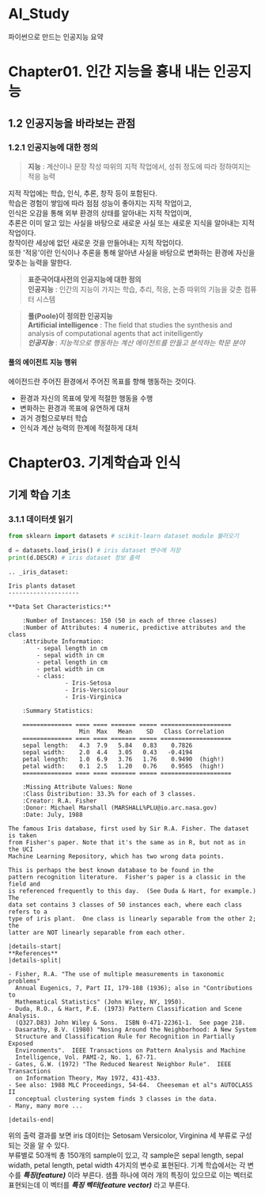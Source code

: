 # AI_Study
파이썬으로 만드는 인공지능 요약

# Chapter01. 인간 지능을 흉내 내는 인공지능

## 1.2 인공지능을 바라보는 관점
### 1.2.1 인공지능에 대한 정의
> **지능** : 계산이나 문장 작성 따위의 지적 작업에서, 성취 정도에 따라 정하여지는 적응 능력

지적 작업에는 학습, 인식, 추론, 창작 등이 포함된다. <br>
학습은 경험이 쌓임에 따라 점점 성능이 좋아지는 지적 작업이고,<br>
인식은 오감을 통해 외부 환경의 상태를 알아내는 지적 작업이며,<br>
추론은 이미 알고 있는 사실을 바탕으로 새로운 사실 또는 새로운 지식을 알아내는 지적 작업이다.<br>
창작이란 세상에 없던 새로운 것을 만들어내는 지적 작업이다.<br>
또한 '적응'이란 인식이나 추론을 통해 알아낸 사실을 바탕으로 변화하는 환경에 자신을 맞추는 능력을 말한다. 

> **표준국어대사전의 인공지능에 대한 정의<br>**
**인공지능** : 인간의 지능이 가지는 학습, 추리, 적응, 논증 따위의 기능을 갖춘 컴퓨터 시스템

> **풀(Poole)이 정의한 인공지능 <br>**
**Artificial intelligence** : The field that studies the synthesis and analysis of computational agents that act initelligently<br>
***인공지능*** : *지능적으로 행동하는 계산 에이전트를 만들고 분석하는 학문 분야*

#### 풀의 에이전트 지능 행위
에이전드란 주어진 환경에서 주어진 목표를 향해 행동하는 것이다.
- 환경과 자신의 목표에 맞게 적절한 행동을 수행
- 변화하는 환경과 목표에 유연하게 대처
- 과거 경험으로부터 학습
- 인식과 계산 능력의 한계에 적절하게 대처

# Chapter03. 기계학습과 인식
## 기계 학습 기초
### 3.1.1 데이터셋 읽기
```python
from sklearn import datasets # scikit-learn dataset module 불러오기

d = datasets.load_iris() # iris dataset 변수에 저장
print(d.DESCR) # iris dataset 정보 출력
```
```
.. _iris_dataset:

Iris plants dataset
--------------------

**Data Set Characteristics:**

    :Number of Instances: 150 (50 in each of three classes)
    :Number of Attributes: 4 numeric, predictive attributes and the class
    :Attribute Information:
        - sepal length in cm
        - sepal width in cm
        - petal length in cm
        - petal width in cm
        - class:
                - Iris-Setosa
                - Iris-Versicolour
                - Iris-Virginica
                
    :Summary Statistics:

    ============== ==== ==== ======= ===== ====================
                    Min  Max   Mean    SD   Class Correlation
    ============== ==== ==== ======= ===== ====================
    sepal length:   4.3  7.9   5.84   0.83    0.7826
    sepal width:    2.0  4.4   3.05   0.43   -0.4194
    petal length:   1.0  6.9   3.76   1.76    0.9490  (high!)
    petal width:    0.1  2.5   1.20   0.76    0.9565  (high!)
    ============== ==== ==== ======= ===== ====================

    :Missing Attribute Values: None
    :Class Distribution: 33.3% for each of 3 classes.
    :Creator: R.A. Fisher
    :Donor: Michael Marshall (MARSHALL%PLU@io.arc.nasa.gov)
    :Date: July, 1988

The famous Iris database, first used by Sir R.A. Fisher. The dataset is taken
from Fisher's paper. Note that it's the same as in R, but not as in the UCI
Machine Learning Repository, which has two wrong data points.

This is perhaps the best known database to be found in the
pattern recognition literature.  Fisher's paper is a classic in the field and
is referenced frequently to this day.  (See Duda & Hart, for example.)  The
data set contains 3 classes of 50 instances each, where each class refers to a
type of iris plant.  One class is linearly separable from the other 2; the
latter are NOT linearly separable from each other.

|details-start|
**References**
|details-split|

- Fisher, R.A. "The use of multiple measurements in taxonomic problems"
  Annual Eugenics, 7, Part II, 179-188 (1936); also in "Contributions to
  Mathematical Statistics" (John Wiley, NY, 1950).
- Duda, R.O., & Hart, P.E. (1973) Pattern Classification and Scene Analysis.
  (Q327.D83) John Wiley & Sons.  ISBN 0-471-22361-1.  See page 218.
- Dasarathy, B.V. (1980) "Nosing Around the Neighborhood: A New System
  Structure and Classification Rule for Recognition in Partially Exposed
  Environments".  IEEE Transactions on Pattern Analysis and Machine
  Intelligence, Vol. PAMI-2, No. 1, 67-71.
- Gates, G.W. (1972) "The Reduced Nearest Neighbor Rule".  IEEE Transactions
  on Information Theory, May 1972, 431-433.
- See also: 1988 MLC Proceedings, 54-64.  Cheeseman et al"s AUTOCLASS II
  conceptual clustering system finds 3 classes in the data.
- Many, many more ...

|details-end|
```
위의 출력 결과를 보면 iris 데이터는 Setosam Versicolor, Virginina 세 부류로 구성되는 것을 알 수 있다.<br>
부류별로 50개씩 총 150개의 sample이 있고, 각 sample은 sepal length, sepal widath, petal length, petal width 4가지의 변수로 표현된다. 기계 학습에서는 각 변수를 ***특징(feature)*** 이라 부른다. 샘플 하나에 여러 개의 특징이 있으므로 이는 벡터로 표현되는데 이 벡터를 ***특징 벡터(feature vector)*** 라고 부른다.